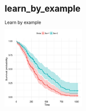 # learn_by_example
Learn by example


<a href="https://kmezhoud.github.io/learn_by_example/survival_plot_sparklyr/survival_plot_sparklyr.html" target = "_blank">
<img src="images/survival_sparklyr.png" align="left" height="250" width="250" alt="Survival plot with sparklyr">
</a>


